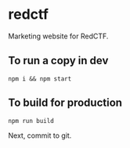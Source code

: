 # redctf
Marketing website for RedCTF.

## To run a copy in dev
`npm i && npm start`


## To build for production
`npm run build`

Next, commit to git.